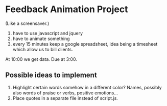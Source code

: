 # Feedback Animation Project
(Like a screensaver.)

1. have to use javascript and jquery
2. have to animate something
3. every 15 minutes keep a google spreadsheet, idea being a timesheet which allow us to bill clients.

At 10:00 we get data. 
Due at 3:00. 


## Possible ideas to implement

1. Highlight certain words somehow in a different color? Names, possibly also words of praise or verbs, positive emotions...
2. Place quotes in a separate file instead of script.js.
